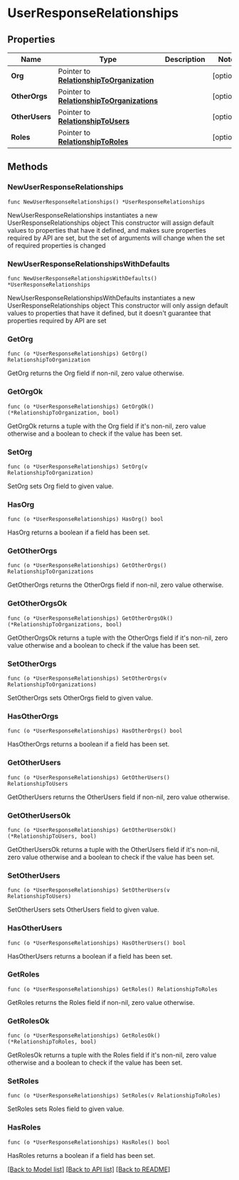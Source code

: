 # UserResponseRelationships

## Properties

Name | Type | Description | Notes
------------ | ------------- | ------------- | -------------
**Org** | Pointer to [**RelationshipToOrganization**](RelationshipToOrganization.md) |  | [optional] 
**OtherOrgs** | Pointer to [**RelationshipToOrganizations**](RelationshipToOrganizations.md) |  | [optional] 
**OtherUsers** | Pointer to [**RelationshipToUsers**](RelationshipToUsers.md) |  | [optional] 
**Roles** | Pointer to [**RelationshipToRoles**](RelationshipToRoles.md) |  | [optional] 

## Methods

### NewUserResponseRelationships

`func NewUserResponseRelationships() *UserResponseRelationships`

NewUserResponseRelationships instantiates a new UserResponseRelationships object
This constructor will assign default values to properties that have it defined,
and makes sure properties required by API are set, but the set of arguments
will change when the set of required properties is changed

### NewUserResponseRelationshipsWithDefaults

`func NewUserResponseRelationshipsWithDefaults() *UserResponseRelationships`

NewUserResponseRelationshipsWithDefaults instantiates a new UserResponseRelationships object
This constructor will only assign default values to properties that have it defined,
but it doesn't guarantee that properties required by API are set

### GetOrg

`func (o *UserResponseRelationships) GetOrg() RelationshipToOrganization`

GetOrg returns the Org field if non-nil, zero value otherwise.

### GetOrgOk

`func (o *UserResponseRelationships) GetOrgOk() (*RelationshipToOrganization, bool)`

GetOrgOk returns a tuple with the Org field if it's non-nil, zero value otherwise
and a boolean to check if the value has been set.

### SetOrg

`func (o *UserResponseRelationships) SetOrg(v RelationshipToOrganization)`

SetOrg sets Org field to given value.

### HasOrg

`func (o *UserResponseRelationships) HasOrg() bool`

HasOrg returns a boolean if a field has been set.

### GetOtherOrgs

`func (o *UserResponseRelationships) GetOtherOrgs() RelationshipToOrganizations`

GetOtherOrgs returns the OtherOrgs field if non-nil, zero value otherwise.

### GetOtherOrgsOk

`func (o *UserResponseRelationships) GetOtherOrgsOk() (*RelationshipToOrganizations, bool)`

GetOtherOrgsOk returns a tuple with the OtherOrgs field if it's non-nil, zero value otherwise
and a boolean to check if the value has been set.

### SetOtherOrgs

`func (o *UserResponseRelationships) SetOtherOrgs(v RelationshipToOrganizations)`

SetOtherOrgs sets OtherOrgs field to given value.

### HasOtherOrgs

`func (o *UserResponseRelationships) HasOtherOrgs() bool`

HasOtherOrgs returns a boolean if a field has been set.

### GetOtherUsers

`func (o *UserResponseRelationships) GetOtherUsers() RelationshipToUsers`

GetOtherUsers returns the OtherUsers field if non-nil, zero value otherwise.

### GetOtherUsersOk

`func (o *UserResponseRelationships) GetOtherUsersOk() (*RelationshipToUsers, bool)`

GetOtherUsersOk returns a tuple with the OtherUsers field if it's non-nil, zero value otherwise
and a boolean to check if the value has been set.

### SetOtherUsers

`func (o *UserResponseRelationships) SetOtherUsers(v RelationshipToUsers)`

SetOtherUsers sets OtherUsers field to given value.

### HasOtherUsers

`func (o *UserResponseRelationships) HasOtherUsers() bool`

HasOtherUsers returns a boolean if a field has been set.

### GetRoles

`func (o *UserResponseRelationships) GetRoles() RelationshipToRoles`

GetRoles returns the Roles field if non-nil, zero value otherwise.

### GetRolesOk

`func (o *UserResponseRelationships) GetRolesOk() (*RelationshipToRoles, bool)`

GetRolesOk returns a tuple with the Roles field if it's non-nil, zero value otherwise
and a boolean to check if the value has been set.

### SetRoles

`func (o *UserResponseRelationships) SetRoles(v RelationshipToRoles)`

SetRoles sets Roles field to given value.

### HasRoles

`func (o *UserResponseRelationships) HasRoles() bool`

HasRoles returns a boolean if a field has been set.


[[Back to Model list]](../README.md#documentation-for-models) [[Back to API list]](../README.md#documentation-for-api-endpoints) [[Back to README]](../README.md)


